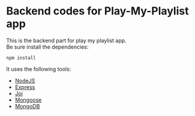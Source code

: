 # Backend codes for Play-My-Playlist app

This is the backend part for play my playlist app. <br/>
Be sure install the dependencies: <br/>
```
npm install
```
It uses the following tools:<br/>

- [NodeJS](https://nodejs.org/en/)
- [Express](https://expressjs.com/)
- [Joi](https://joi.dev/)
- [Mongoose](https://mongoosejs.com/)
- [MongoDB](https://www.mongodb.com/)

